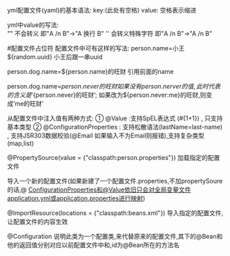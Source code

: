 ﻿yml配置文件(yaml)的基本语法: key:(此处有空格) value:     空格表示缩进

yml中value的写法:  
 "" 不会转义            即"A /n B"→"A 换行 B"
 '' 会转义特殊字符   	即"A /n B"→"A /n B"

#配置文件占位符
配置文件中可有这样的写法:
person.name=小王${random.uuid}  小王后跟一串uuid

person.dog.name=${person.name}的旺财 引用前面的name

person.dog.name=${person.never}的旺财 如果没有person.nerver的值,此时代表的含义是’${person.never}的旺财’;
如果改为${person.never:me}的旺财,则变成’me的旺财’



从配置文件中注入值有两种方式:
① @Value :支持SpEL表达式 (#{1+1}) , 只支持基本类型
② @ConfigurationProperties : 支持松散语法(lastName=last-name) , 支持JSR303数据校验(@Email 如果输入不为Email则报错),支持复杂类型(map,list)

@PropertySource(value = {"classpath:person.properties"})
加载指定的配置文件 

导入一个新的配置文件(如果新建了一个配置文件.properties,不加propertySoure的话,@ ConfigurationProperties和@Value依旧只会对全局变量文件application.yml或application.properties进行映射)

@ImportResource(locations = {"classpath:beans.xml"})
导入指定的配置文件,让配置文件的内容生效

@Configuration
说明此类为一个配置类,来代替原来的配置文件,其下的@Bean和他的返回值分别对应以前配置文件中<Bean></Bean>和<value></value>,id为@Bean所在的方法名
